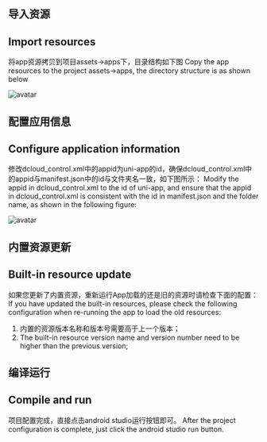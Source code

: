 ## 导入资源
## Import resources

将app资源拷贝到项目assets->apps下，目录结构如下图
Copy the app resources to the project assets->apps, the directory structure is as shown below

![avatar](https://img.cdn.aliyun.dcloud.net.cn/nativedocs/5%2BSDK-android/image/5-8.png)

## 配置应用信息
## Configure application information

修改dcloud_control.xml中的appid为uni-app的id，确保dcloud_control.xml中的appid与manifest.json中的id与文件夹名一致，如下图所示：
Modify the appid in dcloud_control.xml to the id of uni-app, and ensure that the appid in dcloud_control.xml is consistent with the id in manifest.json and the folder name, as shown in the following figure:
		
![avatar](https://img.cdn.aliyun.dcloud.net.cn/nativedocs/5%2BSDK-android/image/5-9.png)

## 内置资源更新
## Built-in resource update

如果您更新了内置资源，重新运行App加载的还是旧的资源时请检查下面的配置：
If you have updated the built-in resources, please check the following configuration when re-running the app to load the old resources:

1. 内置的资源版本名称和版本号需要高于上一个版本；
1. The built-in resource version name and version number need to be higher than the previous version;

## 编译运行
## Compile and run

项目配置完成，直接点击android studio运行按钮即可。
After the project configuration is complete, just click the android studio run button.